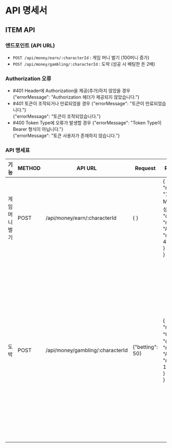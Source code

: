# API 명세서

## ITEM API

### 엔드포인트 (API URL)
- `POST /api/money/earn/:characterId` : 게임 머니 벌기 (100머니 증가)
- `POST /api/money/gambling/:characterId` : 도박 (성공 시 배팅한 돈 2배)

### Authorization 오류

- #401 Header에 Authorization을 제공(추가)하지 않았을 경우
{"errorMessage": "Authorization 헤더가 제공되지 않았습니다."}
- #401 토큰이 조작되거나 만료되었을 경우
{"errorMessage": "토큰이 만료되었습니다."}<br>
{"errorMessage": "토큰이 조작되었습니다."}
- #400 Token Type에 오류가 발생할 경우
{"errorMessage": "Token Type이 Bearer 형식이 아닙니다."}<br>
{"errorMessage": "토큰 사용자가 존재하지 않습니다."}

### API 명세표

| 기능    | METHOD   | API URL    |Request| Response| Response Error|
|---------------|---------------|---------------|---------------|---------------|---------------|
|게임 머니 벌기 | POST  | /api/money/earn/:characterId  | { }| {<br>"message": "100 Money 획득 성공!",<br>"data": {<br>"name": "A1",<br>"money": 4169<br>}<br>}| #403 로그인한 계정의 캐릭터가 아닐 경우<br>{ "errorMessage": "본 계정에서 해당 캐릭터를 찾을 수 없습니다." }<br><br>#Authorization 오류 참고|
|도박 | POST  | /api/money/gambling/:characterId  | {"betting": 50}| {<br>"message": "배팅 성공!",<br>"data": {<br>"name": "A1",<br>"money": 10100<br>}<br>}| #403 로그인한 계정의 캐릭터가 아닐 경우<br>{ "errorMessage": "본 계정에서 해당 캐릭터를 찾을 수 없습니다." }<br><br>#400 보유 금액이 적거나 형식이 맞지 않을 경우<br>{ "errorMessage": '배팅할 금액을 제대로 입력해주세요.' }<br>{ "errorMessage": "돈이 없습니다. 배팅에는 신중히 임해주세요!" }<br><br>#Authorization 오류 참고|